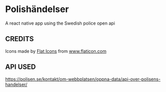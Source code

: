 # Polishändelser
A react native app using the Swedish police open api

## CREDITS
<div>Icons made by <a href="https://www.flaticon.com/authors/flat-icons" title="Flat Icons">Flat Icons</a> from <a href="https://www.flaticon.com/" title="Flaticon">www.flaticon.com</a></div>

## API USED
https://polisen.se/kontakt/om-webbplatsen/oppna-data/api-over-polisens-handelser/
